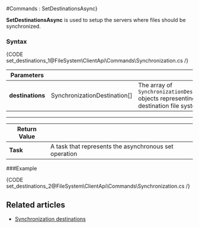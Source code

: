 #Commands : SetDestinationsAsync}

**SetDestinationsAsync** is used to setup the servers where files should be synchronized.

### Syntax

{CODE set_destinations_1@FileSystem\ClientApi\Commands\Synchronization.cs /}

| Parameters | | |
| ------------- | ------------- | ----- |
| **destinations** | SynchronizationDestination[] | The array of `SynchronizationDestination` objects representing destination file systems |

<hr/>

| Return Value | |
| ------------- | ------------- |
| **Task** | A task that represents the asynchronous set operation |

###Example

{CODE set_destinations_2@FileSystem\ClientApi\Commands\Synchronization.cs /}

## Related articles

- [Synchronization destinations](../../../../synchronization/how-it-works#destinations)